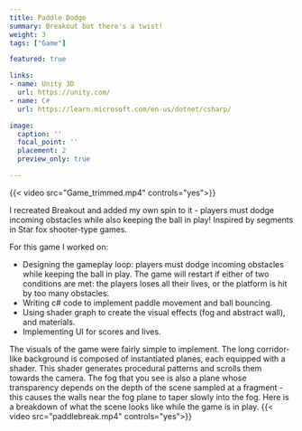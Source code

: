 ```yaml
---
title: Paddle Dodge
summary: Breakout but there's a twist!
weight: 3
tags: ["Game"]

featured: true

links:
- name: Unity 3D
  url: https://unity.com/
- name: C#
  url: https://learn.microsoft.com/en-us/dotnet/csharp/

image:
  caption: ''
  focal_point: ''
  placement: 2
  preview_only: true

---
```

{{< video src="Game_trimmed.mp4" controls="yes">}}

I recreated Breakout and added my own spin to it - players must dodge incoming obstacles while also keeping the ball in play! Inspired by segments in Star fox shooter-type games.

For this game I worked on:
- Designing the gameplay loop: players must dodge incoming obstacles while keeping the ball in play. The game will restart if either of two conditions are met: the players loses all their lives, or the platform is hit by too many obstacles.
- Writing c# code to implement paddle movement and ball bouncing.
- Using shader graph to create the visual effects (fog and abstract wall), and materials.
- Implementing UI for scores and lives.

The visuals of the game were fairly simple to implement. The long corridor-like background is composed of instantiated planes, each equipped with a shader. This shader generates procedural patterns and scrolls them towards the camera. The fog that you see is also a plane whose transparency depends on the depth of the scene sampled at a fragment - this causes the walls near the fog plane to taper slowly into the fog. Here is a breakdown of what the scene looks like while the game is in play.
{{< video src="paddlebreak.mp4" controls="yes">}}